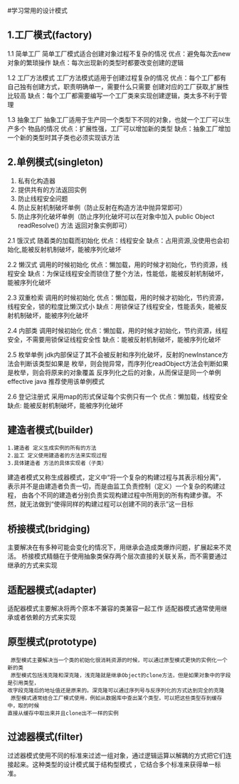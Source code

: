 #学习常用的设计模式

## 1.工厂模式(factory)
    
  1.1 简单工厂
      简单工厂模式适合创建对象过程不复杂的情况
      优点：避免每次去new对象的繁琐操作
      缺点：每次出现新的类型时都要改变创建的逻辑
      
  1.2 工厂方法模式
      工厂方法模式适用于创建过程复杂的情况
      优点：每个工厂都有自己独有创建方式，职责明确单一，需要什么只需要
      创建对应的工厂获取,扩展性比较高
      缺点：每个工厂都需要编写一个工厂类来实现创建逻辑，类太多不利于管理
  
  1.3 抽象工厂
      抽象工厂适用于生产同一个类型下不同的对象，也就一个工厂可以生产多个
      物品的情况
      优点：扩展性强，工厂可以增加新的类型
      缺点：抽象工厂增加一个新的类型时其子类也必须实现该方法
      
## 2.单例模式(singleton)
   1. 私有化构造器
   2. 提供共有的方法返回实例
   3. 防止线程安全问题
   4. 防止反射机制破坏单例（防止反射在构造方法中抛异常即可）
   5. 防止序列化破坏单例（防止序列化破坏可以在对象中加入 public Object readResolve() 方法 返回对象实例即可）
   
   2.1 饿汉式
       随着类的加载而初始化
       优点：线程安全
       缺点：占用资源,没使用也会初始化,能被反射机制破坏，能被序列化破坏
       
   2.2 懒汉式
       调用的时候初始化
       优点：懒加载，用的时候才初始化，节约资源，线程安全
       缺点：为保证线程安全而锁住了整个方法，性能低，能被反射机制破坏，能被序列化破坏
       
   2.3 双重检索
       调用的时候初始化
       优点：懒加载，用的时候才初始化，节约资源，线程安全，锁的粒度比懒汉式小
       缺点：用锁保证了线程安全，性能丢失，能被反射机制破坏，能被序列化破坏
       
   2.4 内部类
       调用时候初始化
       优点：懒加载，用的时候才初始化，节约资源，线程安全，不需要用锁保证线程安全性
       缺点：能被反射机制破坏，能被序列化破坏
       
   2.5 枚举单例
       jdk内部保证了其不会被反射和序列化破坏，反射的newInstance方法会判断该类型如果是
       枚举，则会抛异常，而序列化readObject方法会判断如果是枚举，则会将原来的对象覆盖
       反序列化之后的对象，从而保证是同一个单例
       effective java 推荐使用该单例模式
       
   2.6 登记注册式
       采用map的形式保证每个实例只有一个
       优点：懒加载，线程安全
       缺点: 能被反射机制破坏，能被序列化破坏
       
## 建造者模式(builder)
    1.建造者 定义生成实例的所有的方法
    2.监工 定义使用建造者的方法来实现过程
    3.具体建造者 方法的具体实现者（子类）
    
   建造者模式又称生成器模式，定义中“将一个复杂的构建过程与其表示相分离”，
   表示并不是由建造者负责一切，而是由监工负责控制（定义）一个复杂的构建过程，
   由各个不同的建造者分别负责实现构建过程中所用到的所有构建步骤。
   不然，就无法做到“使得同样的构建过程可以创建不同的表示”这一目标
   
## 桥接模式(bridging)
   主要解决在有多种可能会变化的情况下，用继承会造成类爆炸问题，扩展起来不灵活。
   桥接模式精髓在于使用抽象类保存两个层次直接的关联关系，而不需要通过继承的方式来实现
   
## 适配器模式(adapter)
   适配器模式主要解决将两个原本不兼容的类兼容一起工作
   适配器模式通常使用继承或者依赖的方式来实现
   
## 原型模式(prototype)
     原型模式主要解决当一个类的初始化很消耗资源的时候，可以通过原型模式更快的实例化一个新的类
     原型模式包括浅克隆和深克隆，浅克隆就是继承Object的clone方法，但是如果对象中的字段是引用类型，
    改字段克隆后的地址值还是原来的。深克隆可以通过序列号与反序列化的方式达到完全的克隆
     原型模式通常结合工厂模式使用，例如从数据库中查出某个类型，可以把这些类型存到缓存中，取的时候
    直接从缓存中取出来并且clone出不一样的实例
    
## 过滤器模式(filter)
   过滤器模式使用不同的标准来过滤一组对象，通过逻辑运算以解耦的方式把它们连接起来。这种类型的设计模式属于结构型模式
   ，它结合多个标准来获得单一标准。
   